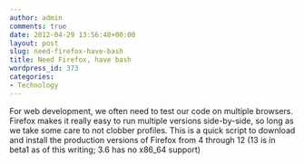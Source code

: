 ```yaml
---
author: admin
comments: true
date: 2012-04-29 13:56:48+00:00
layout: post
slug: need-firefox-have-bash
title: Need Firefox, have bash
wordpress_id: 373
categories:
- Technology
---
```


For web development, we often need to test our code on multiple browsers. Firefox makes it really easy to run multiple versions side-by-side, so long as we take some care to not clobber profiles. This is a quick script to download and install the production versions of Firefox from 4 through 12 (13 is in beta1 as of this writing; 3.6 has no x86_64 support)


